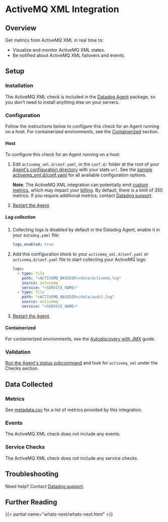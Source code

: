 # ActiveMQ XML Integration

## Overview

Get metrics from ActiveMQ XML in real time to:

- Visualize and monitor ActiveMQ XML states.
- Be notified about ActiveMQ XML failovers and events.

## Setup

### Installation

The ActiveMQ XML check is included in the [Datadog Agent][1] package, so you don't need to install anything else on your servers.

### Configuration

Follow the instructions below to configure this check for an Agent running on a host. For containerized environments, see the [Containerized](#containerized) section.

<!-- xxx tabs xxx -->
<!-- xxx tab "Host" xxx -->

#### Host

To configure this check for an Agent running on a host:

1. Edit `activemq_xml.d/conf.yaml`, in the `conf.d/` folder at the root of your [Agent's configuration directory][2] with your stats `url`. See the [sample activemq_xml.d/conf.yaml][3] for all available configuration options.

   **Note**: The ActiveMQ XML integration can potentially emit [custom metrics][4], which may impact your [billing][5]. By default, there is a limit of 350 metrics. If you require additional metrics, contact [Datadog support][6].

2. [Restart the Agent][7].

##### Log collection

1. Collecting logs is disabled by default in the Datadog Agent, enable it in your `datadog.yaml` file:

   ```yaml
   logs_enabled: true
   ```

2. Add this configuration block to your `activemq_xml.d/conf.yaml` or `activemq.d/conf.yaml` file to start collecting your ActiveMQ logs:

   ```yaml
   logs:
     - type: file
       path: "<ACTIVEMQ_BASEDIR>/data/activemq.log"
       source: activemq
       service: "<SERVICE_NAME>"
     - type: file
       path: "<ACTIVEMQ_BASEDIR>/data/audit.log"
       source: activemq
       service: "<SERVICE_NAME>"
   ```

3. [Restart the Agent][7].

<!-- xxz tab xxx -->
<!-- xxx tab "Containerized" xxx -->

#### Containerized

For containerized environments, see the [Autodiscovery with JMX][8] guide.

<!-- xxz tab xxx -->
<!-- xxz tabs xxx -->

### Validation

[Run the Agent's status subcommand][9] and look for `activemq_xml` under the Checks section.

## Data Collected

### Metrics

See [metadata.csv][10] for a list of metrics provided by this integration.

### Events

The ActiveMQ XML check does not include any events.

### Service Checks

The ActiveMQ XML check does not include any service checks.

## Troubleshooting

Need help? Contact [Datadog support][6].

## Further Reading

{{< partial name="whats-next/whats-next.html" >}}

[1]: https://app.datadoghq.com/account/settings/agent/latest
[2]: https://docs.datadoghq.com/agent/guide/agent-configuration-files/#agent-configuration-directory
[3]: https://github.com/DataDog/integrations-core/blob/master/activemq_xml/datadog_checks/activemq_xml/data/conf.yaml.example
[4]: https://docs.datadoghq.com/developers/metrics/custom_metrics/
[5]: https://docs.datadoghq.com/account_management/billing/custom_metrics/
[6]: https://docs.datadoghq.com/help/
[7]: https://docs.datadoghq.com/agent/guide/agent-commands/#start-stop-and-restart-the-agent
[8]: https://docs.datadoghq.com/agent/guide/autodiscovery-with-jmx/?tab=containerizedagent
[9]: https://docs.datadoghq.com/agent/guide/agent-commands/#agent-status-and-information
[10]: https://github.com/DataDog/integrations-core/blob/master/activemq_xml/metadata.csv
